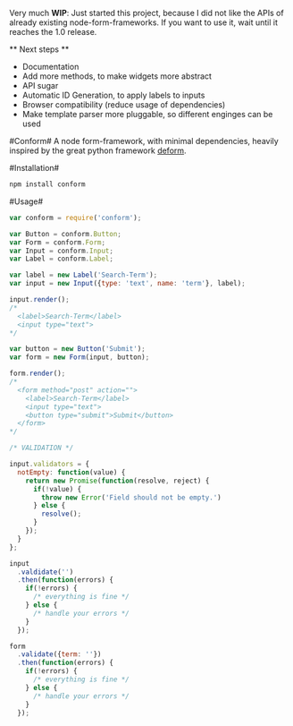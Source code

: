 Very much **WIP**: Just started this project, because I did not like the APIs of already existing node-form-frameworks. If you want to use it, wait until it reaches the 1.0 release.

** Next steps **
- Documentation
- Add more methods, to make widgets more abstract
- API sugar
- Automatic ID Generation, to apply labels to inputs
- Browser compatibility (reduce usage of dependencies)
- Make template parser more pluggable, so different enginges can be used

#Conform#
A node form-framework, with minimal dependencies, heavily inspired by the great
python framework [deform](http://deform.readthedocs.org/).

#Installation#
```bash
npm install conform
```

#Usage#
```js
var conform = require('conform');

var Button = conform.Button;
var Form = conform.Form;
var Input = conform.Input;
var Label = conform.Label;

var label = new Label('Search-Term');
var input = new Input({type: 'text', name: 'term'}, label);

input.render();
/*
  <label>Search-Term</label>
  <input type="text">
*/

var button = new Button('Submit');
var form = new Form(input, button);

form.render();
/*
  <form method="post" action="">
    <label>Search-Term</label>
    <input type="text">
    <button type="submit">Submit</button>
  </form>
*/

/* VALIDATION */

input.validators = {
  notEmpty: function(value) {
    return new Promise(function(resolve, reject) {
      if(!value) {
        throw new Error('Field should not be empty.')
      } else {
        resolve();
      }
    });
  }
};

input
  .valdidate('')
  .then(function(errors) {
    if(!errors) {
      /* everything is fine */
    } else {
      /* handle your errors */
    }
  });

form
  .validate({term: ''})
  .then(function(errors) {
    if(!errors) {
      /* everything is fine */
    } else {
      /* handle your errors */
    }
  });

```

